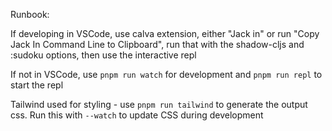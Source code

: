 Runbook:

If developing in VSCode, use calva extension, either "Jack in" or run "Copy Jack In Command Line to Clipboard", run that with the shadow-cljs and :sudoku options, then use the interactive repl

If not in VSCode, use `pnpm run watch` for development and `pnpm run repl` to start the repl

Tailwind used for styling - use `pnpm run tailwind` to generate the output css. Run this with `--watch` to update CSS during development